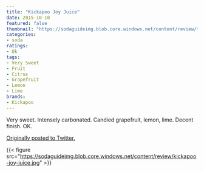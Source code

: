 ```yaml
---
title: "Kickapoo Joy Juice"
date: 2015-10-10
featured: false
thumbnail: "https://sodaguideimg.blob.core.windows.net/content/review/thumbs/kickapoo-joy-juice.jpg"
categories:
- soda
ratings:
- Ok
tags:
- Very Sweet
- Fruit
- Citrus
- Grapefruit
- Lemon
- Lime
brands:
- Kickapoo
---
```


Very sweet. Intensely carbonated. Candied grapefruit, lemon, lime. Decent finish. OK. 

[Originally posted to Twitter.](https://twitter.com/Cavorter/status/653067465807671300)

{{< figure src="https://sodaguideimg.blob.core.windows.net/content/review/kickapoo-joy-juice.jpg" >}}
